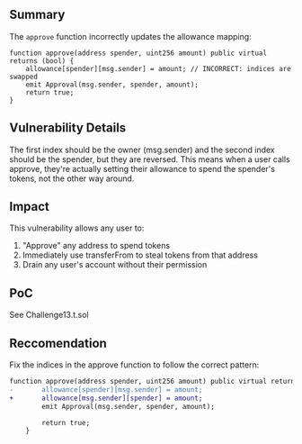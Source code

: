 ## Summary
The `approve` function incorrectly updates the allowance mapping:
```solidity
function approve(address spender, uint256 amount) public virtual returns (bool) {
    allowance[spender][msg.sender] = amount; // INCORRECT: indices are swapped
    emit Approval(msg.sender, spender, amount);
    return true;
}
```

## Vulnerability Details
The first index should be the owner (msg.sender) and the second index should be the spender, but they are reversed. This means when a user calls approve, they're actually setting their allowance to spend the spender's tokens, not the other way around.

## Impact
This vulnerability allows any user to:
1. "Approve" any address to spend tokens
2. Immediately use transferFrom to steal tokens from that address
3. Drain any user's account without their permission

## PoC
See Challenge13.t.sol

## Reccomendation
Fix the indices in the approve function to follow the correct pattern:
```diff
function approve(address spender, uint256 amount) public virtual returns (bool) {
-       allowance[spender][msg.sender] = amount; 
+       allowance[msg.sender][spender] = amount;
        emit Approval(msg.sender, spender, amount);

        return true;
    }
```